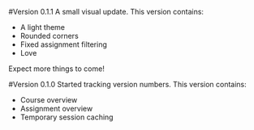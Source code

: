 #Version 0.1.1
A small visual update. This version contains:
- A light theme
- Rounded corners
- Fixed assignment filtering
- Love

Expect more things to come!

#Version 0.1.0
Started tracking version numbers. This version contains:
- Course overview
- Assignment overview
- Temporary session caching